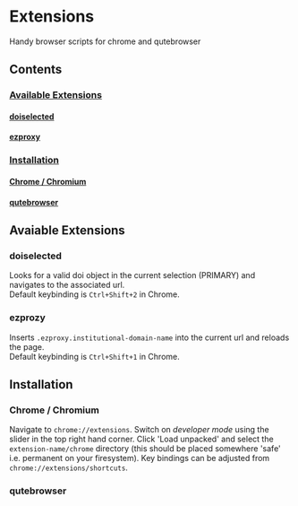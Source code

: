 # Extensions
Handy browser scripts for chrome and qutebrowser

## Contents
### [Available Extensions](#available-extensions)
#### [doiselected](#doiselected)
#### [ezproxy](#ezproxy)
### [Installation](#installation)
#### [Chrome /  Chromium](#chrome/chromium)
#### [qutebrowser](#qutebrowser)

## Avaiable Extensions
### doiselected
Looks for a valid doi object in the current selection (PRIMARY) and navigates to
the associated url.  
Default keybinding is `Ctrl+Shift+2` in Chrome.
### ezprozy
Inserts `.ezproxy.institutional-domain-name` into the current url and reloads the page.  
Default keybinding is `Ctrl+Shift+1` in Chrome.

## Installation
### Chrome / Chromium
Navigate to `chrome://extensions`. Switch on *developer mode* using the slider in the top right hand corner. Click 'Load unpacked' and select the `extension-name/chrome` directory (this should be placed somewhere 'safe' i.e. permanent on your firesystem). Key bindings can be adjusted from `chrome://extensions/shortcuts`.
### qutebrowser

